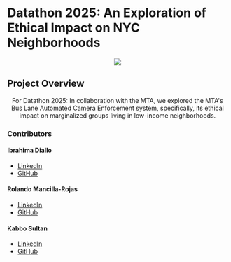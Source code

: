 # Datathon 2025: An Exploration of Ethical Impact on NYC Neighborhoods


<div align='center'>
  
![](https://media.istockphoto.com/id/157679274/photo/flying-bus-in-the-city-traffic-rush-hour.jpg?s=612x612&w=0&k=20&c=pMXgez4myndKlhDdQQosPowPjkw8Pu3JqUzYo9Bp-x4=)
</div>

## Project Overview

<div align='center'>
For Datathon 2025: In collaboration with the MTA, we explored the MTA's Bus Lane Automated Camera Enforcement system, specifically, its ethical impact on marginalized groups living in low-income neighborhoods.
</div>

### Contributors

#### Ibrahima Diallo

  - [LinkedIn](https://www.linkedin.com/in/ibranova/)
  - [GitHub](https://github.com/ibranova)

#### Rolando Mancilla-Rojas
  - [LinkedIn](https://www.linkedin.com/in/rolandoma33/)
  - [GitHub](https://github.com/ro-the-creator)

#### Kabbo Sultan
  - [LinkedIn](https://www.linkedin.com/in/kabbosultan/)
  - [GitHub](https://github.com/kabbosultan)
